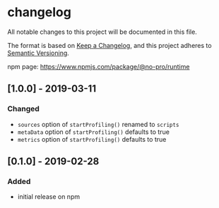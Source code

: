 changelog
================================================================================

All notable changes to this project will be documented in this file.

The format is based on [Keep a Changelog](https://keepachangelog.com/en/1.0.0/),
and this project adheres to [Semantic Versioning](https://semver.org/spec/v2.0.0.html).

npm page: https://www.npmjs.com/package/@no-pro/runtime


## [1.0.0] - 2019-03-11

### Changed

- `sources` option of `startProfiling()` renamed to `scripts`
- `metaData` option of `startProfiling()` defaults to true
- `metrics` option of `startProfiling()` defaults to true


## [0.1.0] - 2019-02-28

### Added

- initial release on npm
